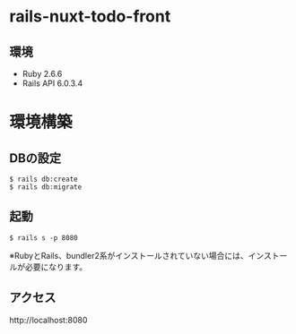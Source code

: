 # rails-nuxt-todo-front

## 環境

- Ruby 2.6.6
- Rails API 6.0.3.4


# 環境構築

## DBの設定

```
$ rails db:create
$ rails db:migrate
```

## 起動

```
$ rails s -p 8080
```

※RubyとRails、bundler2系がインストールされていない場合には、インストールが必要になります。

## アクセス

http://localhost:8080
